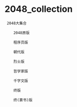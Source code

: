 2048_collection
===============

     2048大集合

		2048原版

		程序员版

		朝代版

		烈士版

		哲学家版

		千字文版

		终版

		终(篆书)版
